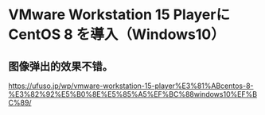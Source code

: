# VMware Workstation 15 PlayerにCentOS 8 を導入（Windows10）
## 图像弹出的效果不错。
https://ufuso.jp/wp/vmware-workstation-15-player%E3%81%ABcentos-8-%E3%82%92%E5%B0%8E%E5%85%A5%EF%BC%88windows10%EF%BC%89/

# 